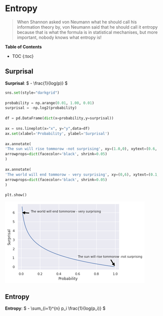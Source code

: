 # Entropy
> When Shannon asked von Neumann what he should call his information theory by, von Neumann said that he should call it entropy because that is what the formula is in statistical mechanises, but more important, nobody knows what entropy is!

<div class="row">
<div class="col-md-6" id="mdtoc">

__Table of Contents__

* TOC
{:toc}
</div>

</div>


## Surprisal

**Surprisal**: $ - \frac{1}{log(p)} $

```python
sns.set(style="darkgrid")

probability = np.arange(0.01, 1.00, 0.01)
surprisal = -np.log2(probability)

df = pd.DataFrame(dict(x=probability,y=surprisal))

ax = sns.lineplot(x="x", y="y",data=df)
ax.set(xlabel='Probability', ylabel='Surprisal')

ax.annotate(
'The sun will rise tommorow -not surprising', xy=(1.0,0), xytext=(0.6, 1),size='small',
arrowprops=dict(facecolor='black', shrink=0.05)
)

ax.annotate(
'The world will end tommorow - very surprising', xy=(0,6), xytext=(0.1,6),size='small',
arrowprops=dict(facecolor='black', shrink=0.05)
)

plt.show()
```


![png](/images/cross_entropy_files/output_4_0.png)


## Entropy

**Entropy**: $ - \sum_{i=1}^{n} p_i \frac{1}{log(p_i)} $
